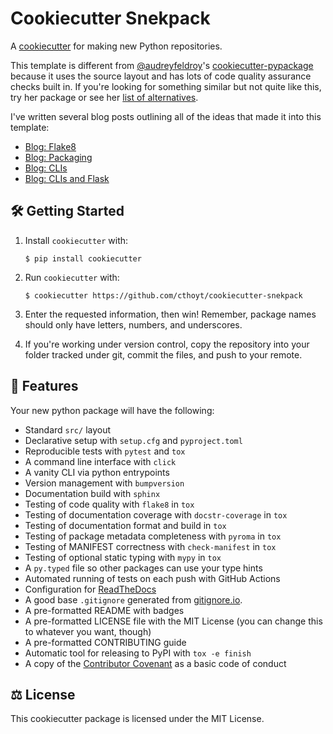 # Cookiecutter Snekpack

A [cookiecutter](https://github.com/cookiecutter/cookiecutter) for making new Python repositories.

This template is different from [@audreyfeldroy](https://github.com/audreyfeldroy)'s
[cookiecutter-pypackage](https://github.com/audreyfeldroy/cookiecutter-pypackage) because it uses the source
layout and has lots of code quality assurance checks built in. If you're looking for something similar but not quite
like this, try her package or see her [list of alternatives](https://cookiecutter-pypackage.readthedocs.io/en/latest/readme.html#similar-cookiecutter-templates).

I've written several blog posts outlining all of the ideas that made it into this template:

- [Blog: Flake8](https://cthoyt.com/2020/04/25/how-to-code-with-me-flake8)
- [Blog: Packaging](https://cthoyt.com/2020/06/03/how-to-code-with-me-organization)
- [Blog: CLIs](https://cthoyt.com/2020/06/11/click)
- [Blog: CLIs and Flask](https://cthoyt.com/2021/01/11/click-and-flask)

## 🛠️ Getting Started

1. Install `cookiecutter` with:

   ```shell
   $ pip install cookiecutter
   ```

2. Run `cookiecutter` with:

   ```shell
   $ cookiecutter https://github.com/cthoyt/cookiecutter-snekpack
   ```

3. Enter the requested information, then win! Remember, package names should only have letters, numbers,
   and underscores.

4. If you're working under version control, copy the repository into your folder tracked under git, commit
   the files, and push to your remote.

## 💪 Features

Your new python package will have the following:

- Standard `src/` layout
- Declarative setup with `setup.cfg` and `pyproject.toml`
- Reproducible tests with `pytest` and `tox`
- A command line interface with `click`
- A vanity CLI via python entrypoints
- Version management with `bumpversion`
- Documentation build with `sphinx`
- Testing of code quality with `flake8` in `tox`
- Testing of documentation coverage with `docstr-coverage` in `tox`
- Testing of documentation format and build in `tox`
- Testing of package metadata completeness with `pyroma` in `tox`
- Testing of MANIFEST correctness with `check-manifest` in `tox`
- Testing of optional static typing with `mypy` in `tox`
- A `py.typed` file so other packages can use your type hints
- Automated running of tests on each push with GitHub Actions
- Configuration for [ReadTheDocs](https://readthedocs.org/)
- A good base `.gitignore` generated from [gitignore.io](https://gitignore.io).
- A pre-formatted README with badges
- A pre-formatted LICENSE file with the MIT License (you can change this to whatever you want, though)
- A pre-formatted CONTRIBUTING guide
- Automatic tool for releasing to PyPI with `tox -e finish`
- A copy of the [Contributor Covenant](https://www.contributor-covenant.org/) as a basic code of conduct

## ⚖️ License

This cookiecutter package is licensed under the MIT License.
